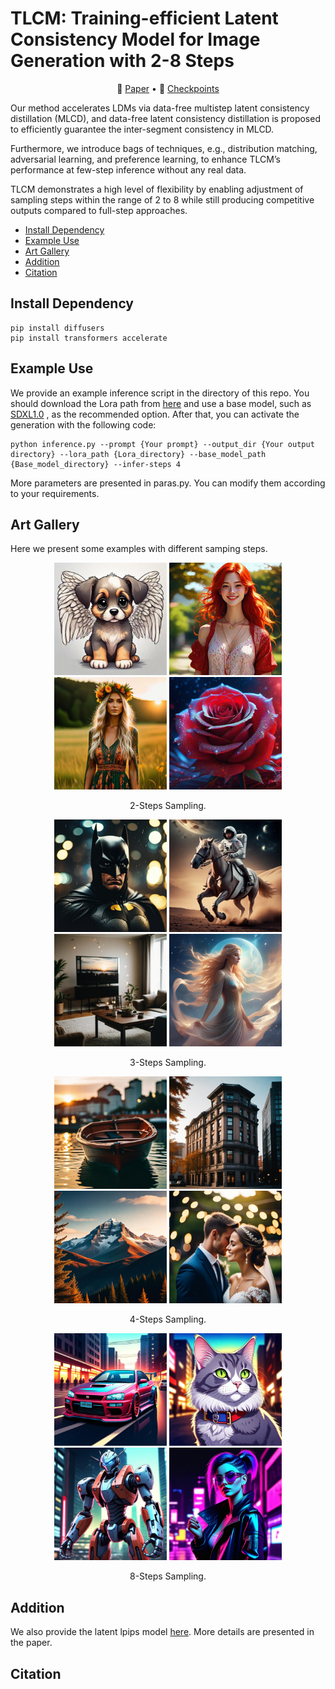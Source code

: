 # TLCM: Training-efficient Latent Consistency Model for Image Generation with 2-8 Steps

<p align="center">
   📃 <a href="https://arxiv.org/abs/2406.05768" target="_blank">Paper</a> • 🤗 <a href="https://huggingface.co/AIGCer-OPPO/TLCM" target="_blank">Checkpoints</a> 
</p>

<!-- **TLCM: Training-efficient Latent Consistency Model for Image Generation with 2-8 Steps** -->

Our method accelerates LDMs via data-free multistep latent consistency distillation (MLCD), and data-free latent consistency distillation is proposed to efficiently guarantee the inter-segment consistency in MLCD. 

Furthermore, we introduce bags of techniques, e.g., distribution matching, adversarial learning, and preference learning, to enhance TLCM’s performance at few-step inference without any real data.

TLCM demonstrates a high level of flexibility by enabling adjustment of sampling steps within the range of 2 to 8 while still producing competitive outputs compared
to full-step approaches.

- [Install Dependency](#install-dependency)
- [Example Use](#example-use)
- [Art Gallery](#art-gallery)
- [Addition](#addition)
- [Citation](#citation)

## Install Dependency

```
pip install diffusers 
pip install transformers accelerate
```

## Example Use

We provide an example inference script in the directory of this repo. 
You should download the Lora path from [here]() and use a base model, such as [SDXL1.0](https://huggingface.co/stabilityai/stable-diffusion-xl-base-1.0) , as the recommended option.
After that, you can activate the generation with the following code:
```
python inference.py --prompt {Your prompt} --output_dir {Your output directory} --lora_path {Lora_directory} --base_model_path {Base_model_directory} --infer-steps 4
```
More parameters are presented in paras.py. You can modify them according to your requirements.

## Art Gallery

Here we present some examples with different samping steps.

<p align="center">
    <img src="assets/2s/dog.jpg" alt="图片1" width="180" />
    <img src="assets/2s/girl1.jpg" alt="图片2" width="180" />
    <img src="assets/2s/girl2.jpg" alt="图片3" width="180" />
    <img src="assets/2s/rose.jpg" alt="图片4" width="180" />
</p>
<p style="text-align: center;">2-Steps Sampling.</p>
<p align="center">
    <img src="assets/3s/batman.jpg" alt="图片1" width="180" />
    <img src="assets/3s/horse.jpg" alt="图片2" width="180" />
    <img src="assets/3s/living room.jpg" alt="图片3" width="180" />
    <img src="assets/3s/woman.jpg" alt="图片4" width="180" />
</p>
<p style="text-align: center;">3-Steps Sampling.</p>
<p align="center">
    <img src="assets/4s/boat.jpg" alt="图片1" width="180" />
    <img src="assets/4s/building.jpg" alt="图片2" width="180" />
    <img src="assets/4s/mountain.jpg" alt="图片3" width="180" />
    <img src="assets/4s/wedding.jpg" alt="图片4" width="180" />
</p>
<p style="text-align: center;">4-Steps Sampling.</p>
<p align="center">
    <img src="assets/8s/car.jpg" alt="图片1" width="180" />
    <img src="assets/8s/cat.jpg" alt="图片2" width="180" />
    <img src="assets/8s/robot.jpg" alt="图片3" width="180" />
    <img src="assets/8s/woman.jpg" alt="图片4" width="180" />
</p>
<p style="text-align: center;">8-Steps Sampling.</p>

## Addition

We also provide the latent lpips model [here](https://huggingface.co/AIGCer-OPPO/TLCM). 
More details are presented in the paper.

## Citation

```

```